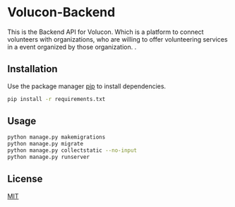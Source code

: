 # Volucon-Backend
This is the Backend API for Volucon. Which is a platform to connect volunteers with organizations, who are willing to offer volunteering  services in a event organized by those organization.
.

## Installation

Use the package manager [pip](https://pip.pypa.io/en/stable/) to install dependencies.

```bash
pip install -r requirements.txt
```

## Usage

```bash
python manage.py makemigrations
python manage.py migrate
python manage.py collectstatic --no-input
python manage.py runserver
```



## License

[MIT](https://choosealicense.com/licenses/mit/)
